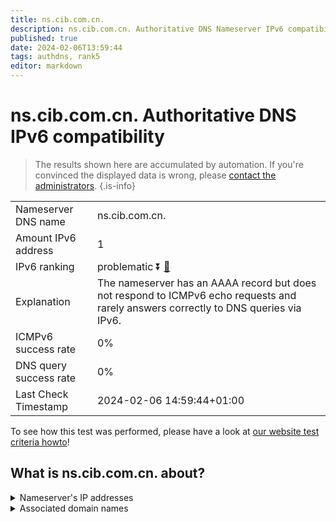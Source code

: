 ```yaml
---
title: ns.cib.com.cn.
description: ns.cib.com.cn. Authoritative DNS Nameserver IPv6 compatibility
published: true
date: 2024-02-06T13:59:44
tags: authdns, rank5
editor: markdown
---
```


# ns.cib.com.cn. Authoritative DNS IPv6 compatibility

> The results shown here are accumulated by automation. If you're convinced the displayed data is wrong, please [contact the administrators](/howto/chat). 
{.is-info}




|   |   |
| - | - |
| Nameserver DNS name | ns.cib.com.cn.
| Amount IPv6 address | 1
| IPv6 ranking | problematic :arrow_double_down: [🔗](/howto/ranking) |
| Explanation | The nameserver has an AAAA record but does not respond to ICMPv6 echo requests and rarely answers correctly to DNS queries via IPv6. |
| ICMPv6 success rate | 0%|
| DNS query success rate | 0% |
| Last Check Timestamp | 2024-02-06 14:59:44+01:00 |

To see how this test was performed, please have a look at [our website test criteria howto](/howto/testcriteria/authdns)!


## What is ns.cib.com.cn. about?




<details>
<summary>Nameserver's IP addresses</summary>

2409:8734:610::18

2406:1e40:f012::18

</details>



<details>
<summary>Associated domain names</summary>

www.cib.com.cn

</details>
